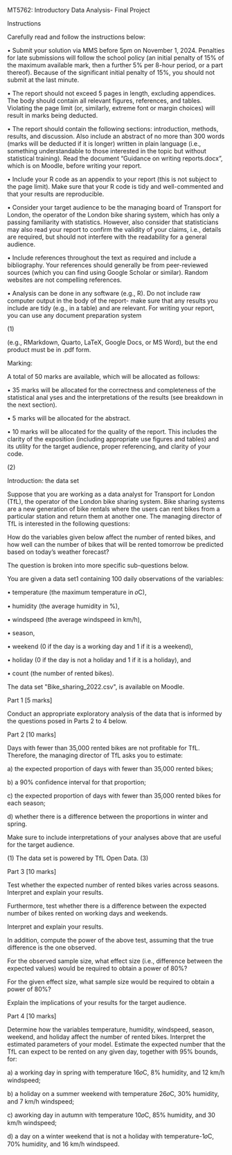 MT5762: Introductory Data Analysis- Final Project




 Instructions
 
 Carefully read and follow the instructions below:
 
 • Submit your solution via MMS before 5pm on November 1, 2024. Penalties for late
 submissions will follow the school policy (an initial penalty of 15% of the maximum
 available mark, then a further 5% per 8-hour period, or a part thereof). Because of the
 significant initial penalty of 15%, you should not submit at the last minute.
 
 • The report should not exceed 5 pages in length, excluding appendices. The body
 should contain all relevant figures, references, and tables. Violating the page limit (or,
 similarly, extreme font or margin choices) will result in marks being deducted.
 
 • The report should contain the following sections: introduction, methods, results, and
 discussion. Also include an abstract of no more than 300 words (marks will be deducted if
 it is longer) written in plain language (i.e., something understandable to those interested
 in the topic but without statistical training). Read the document “Guidance on writing
 reports.docx”, which is on Moodle, before writing your report.
 
 • Include your R code as an appendix to your report (this is not subject to the page
 limit). Make sure that your R code is tidy and well-commented and that your results
 are reproducible.
 
 • Consider your target audience to be the managing board of Transport for London, the
 operator of the London bike sharing system, which has only a passing familiarity with
 statistics. However, also consider that statisticians may also read your report to confirm
 the validity of your claims, i.e., details are required, but should not interfere with the
 readability for a general audience.
 
 • Include references throughout the text as required and include a bibliography. Your
 references should generally be from peer-reviewed sources (which you can find using
 Google Scholar or similar). Random websites are not compelling references.
 
 • Analysis can be done in any software (e.g., R). Do not include raw computer output in
 the body of the report- make sure that any results you include are tidy (e.g., in a table)
 and are relevant. For writing your report, you can use any document preparation system
 
 (1)

(e.g., RMarkdown, Quarto, LaTeX, Google Docs, or MS Word), but the end product
 must be in .pdf form.
 
 Marking:

 
 A total of 50 marks are available, which will be allocated as follows:
 
 • 35 marks will be allocated for the correctness and completeness of the statistical anal
yses and the interpretations of the results (see breakdown in the next section).

 • 5 marks will be allocated for the abstract.
 
 • 10 marks will be allocated for the quality of the report. This includes the clarity of
 the exposition (including appropriate use figures and tables) and its utility for the target
 audience, proper referencing, and clarity of your code.
 
 (2)
 
Introduction: the data set

 Suppose that you are working as a data analyst for Transport for London (TfL), the operator
 of the London bike sharing system. Bike sharing systems are a new generation of bike rentals
 where the users can rent bikes from a particular station and return them at another one. The
 managing director of TfL is interested in the following questions:
 
 How do the variables given below affect the number of rented bikes, and how well can the
 number of bikes that will be rented tomorrow be predicted based on today’s weather forecast?
 
 The question is broken into more specific sub-questions below.
 
 You are given a data set1 containing 100 daily observations of the variables:

 
 • temperature (the maximum temperature in 𝑜C),
 
 • humidity (the average humidity in %),
 
 • windspeed (the average windspeed in km/h),
 
 • season,
 
 • weekend (0 if the day is a working day and 1 if it is a weekend),

 • holiday (0 if the day is not a holiday and 1 if it is a holiday), and
 
 • count (the number of rented bikes).

 The data set "Bike_sharing_2022.csv", is available on Moodle.
 
 Part 1 [5 marks]

 
 Conduct an appropriate exploratory analysis of the data that is informed by the questions
 posed in Parts 2 to 4 below.

 
 Part 2 [10 marks]


 
 Days with fewer than 35,000 rented bikes are not profitable for TfL. Therefore, the managing
 director of TfL asks you to estimate:

 
 a) the expected proportion of days with fewer than 35,000 rented bikes;
 
 b) a 90% confidence interval for that proportion;
 
 c) the expected proportion of days with fewer than 35,000 rented bikes for each season;
 
 d) whether there is a difference between the proportions in winter and spring.
 
 Make sure to include interpretations of your analyses above that are useful for the target
 audience.
 
 (1) The data set is powered by TfL Open Data.
 (3)
 
Part 3 [10 marks]



 Test whether the expected number of rented bikes varies across seasons. Interpret and explain
 your results. 
 
 Furthermore, test whether there is a difference between the expected number of
 bikes rented on working days and weekends. 
 
 Interpret and explain your results. 
 
 In addition, compute the power of the above test, assuming that the true difference is the one observed.
 
 For the observed sample size, what effect size (i.e., difference between the expected values)
 would be required to obtain a power of 80%? 
 
 For the given effect size, what sample size would be required to obtain a power of 80%? 
 
 Explain the implications of your results for the target audience.

 
 Part 4 [10 marks]


 
 Determine how the variables temperature, humidity, windspeed, season, weekend, and
 holiday affect the number of rented bikes. Interpret the estimated parameters of your model.
 Estimate the expected number that the TfL can expect to be rented on any given day, together
 with 95% bounds, for:

 
 a) a working day in spring with temperature 16𝑜C, 8% humidity, and 12 km/h windspeed;
 
 b) a holiday on a summer weekend with temperature 26𝑜C, 30% humidity, and 7 km/h
 windspeed;
 
 c) aworking day in autumn with temperature 10𝑜C, 85% humidity, and 30 km/h windspeed;
 
 d) a day on a winter weekend that is not a holiday with temperature-1𝑜C, 70% humidity,
 and 16 km/h windspeed.
 
